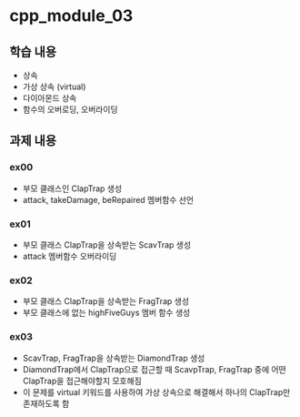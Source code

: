 # cpp_module_03

## 학습 내용
- 상속
- 가상 상속 (virtual)
- 다이아몬드 상속
- 함수의 오버로딩, 오버라이딩

## 과제 내용

### ex00
- 부모 클래스인 ClapTrap 생성
- attack, takeDamage, beRepaired 멤버함수 선언

### ex01
- 부모 클래스 ClapTrap을 상속받는 ScavTrap 생성
- attack 멤버함수 오버라이딩

### ex02
- 부모 클래스 ClapTrap을 상속받는 FragTrap 생성
- 부모 클래스에 없는 highFiveGuys 멤버 함수 생성

### ex03
- ScavTrap, FragTrap을 상속받는 DiamondTrap 생성
- DiamondTrap에서 ClapTrap으로 접근할 때 ScavpTrap, FragTrap 중에 어떤 ClapTrap을 접근해야할지 모호해짐
- 이 문제를 virtual 키워드를 사용하여 가상 상속으로 해결해서 하나의 ClapTrap만 존재하도록 함
